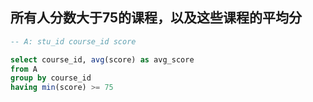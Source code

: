 ## 所有人分数大于75的课程，以及这些课程的平均分

```sql
-- A: stu_id course_id score

select course_id, avg(score) as avg_score
from A
group by course_id
having min(score) >= 75
```

